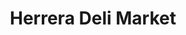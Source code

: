 ---
title: "Herrera Deli Market"
url: /trenton/herrera-deli-market-emory-avenue/
shop: convenience
---